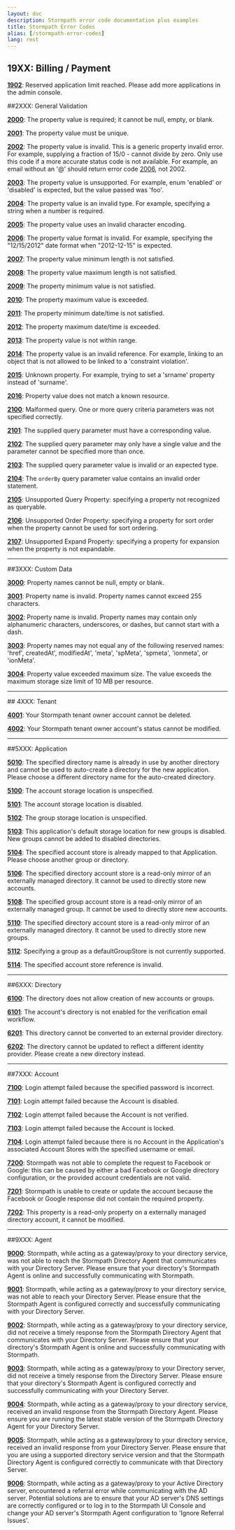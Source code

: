 ```yaml
---
layout: doc
description: Stormpath error code documentation plus examples
title: Stormpath Error Codes
alias: [/stormpath-error-codes]
lang: rest
---
```


## <a id="BillingPayment"></a>19XX: Billing / Payment

<a id="1902"></a>[**1902**](/errors/1902): Reserved application limit reached. Please add more applications in the admin console.

##<a id="GeneralValidation"></a>2XXX: General Validation

<a id="2000"></a>[**2000**](/errors/2000): The property value is required; it cannot be null, empty, or blank.

<a id="2001"></a>[**2001**](/errors/2001): The property value must be unique.

<a id="2002"></a>[**2002**](/errors/2002): The property value is invalid. This is a generic property invalid error. For example, supplying a fraction of 15/0 - cannot divide by zero.
Only use this code if a more accurate status code is not available. For example, an email without an '@' should return error code [2006](/errors/2006), not 2002.

<a id="2003"></a>[**2003**](/errors/2003): The property value is unsupported. For example, enum 'enabled' or 'disabled' is expected, but the value passed was 'foo'.

<a id="2004"></a>[**2004**](/errors/2004): The property value is an invalid type. For example, specifying a string when a number is required.

<a id="2005"></a>[**2005**](/errors/2005): The property value uses an invalid character encoding.

<a id="2006"></a>[**2006**](/errors/2006): The property value format is invalid. For example, specifying the  "12/15/2012" date format when "2012-12-15" is expected.

<a id="2007"></a>[**2007**](/errors/2007): The property value minimum length is not satisfied.

<a id="2008"></a>[**2008**](/errors/2008): The property value maximum length is not satisfied.

<a id="2009"></a>[**2009**](/errors/2009): The property minimum value is not satisfied.

<a id="2010"></a>[**2010**](/errors/2010): The property maximum value is exceeded.

<a id="2011"></a>[**2011**](/errors/2011): The property minimum date/time is not satisfied.

<a id="2012"></a>[**2012**](/errors/2012): The property maximum date/time is exceeded.

<a id="2013"></a>[**2013**](/errors/2013): The property value is not within range.

<a id="2014"></a>[**2014**](/errors/2014): The property value is an invalid reference. For example, linking to an object that is not allowed to be linked to a 'constraint violation'.

<a id="2015"></a>[**2015**](/errors/2015): Unknown property. For example, trying to set a 'srname' property instead of 'surname'.

<a id="2016"></a>[**2016**](/errors/2016): Property value does not match a known resource.

<a id="2100"></a>[**2100**](/errors/2100): Malformed query. One or more query criteria parameters was not specified correctly.

<a id="2101"></a>[**2101**](/errors/2101): The supplied query parameter must have a corresponding value.

<a id="2102"></a>[**2102**](/errors/2102): The supplied query parameter may only have a single value and the parameter cannot be specified more than once.

<a id="2103"></a>[**2103**](/errors/2103): The supplied query parameter value is invalid or an expected type.

<a id="2104"></a>[**2104**](/errors/2104): The `orderBy` query parameter value contains an invalid order statement.

<a id="2105"></a>[**2105**](/errors/2105): Unsupported Query Property: specifying a property not recognized as queryable.

<a id="2106"></a>[**2106**](/errors/2106): Unsupported Order Property: specifying a property for sort order when the property cannot be used for sort ordering.

<a id="2107"></a>[**2107**](/errors/2107): Unsupported Expand Property: specifying a property for expansion when the property is not expandable.

***

##<a id="CustomData"></a>3XXX: Custom Data

<a id="3000"></a>[**3000**](/errors/3000): Property names cannot be null, empty or blank.

<a id="3001"></a>[**3001**](/errors/3001): Property name is invalid.  Property names cannot exceed 255 characters.

<a id="3002"></a>[**3002**](/errors/3002): Property name is invalid.  Property names may contain only alphanumeric characters, underscores, or dashes, but cannot start with a dash.

<a id="3003"></a>[**3003**](/errors/3003): Property names may not equal any of the following reserved names: 'href', createdAt', modifiedAt', 'meta', 'spMeta', 'spmeta', 'ionmeta', or 'ionMeta'.

<a id="3004"></a>[**3004**](/errors/3004): Property value exceeded maximum size. The value exceeds the maximum storage size limit of 10 MB per resource.

***

##<a id="Tenant"></a> 4XXX: Tenant

<a id="4001"></a>[**4001**](/errors/4001): Your Stormpath tenant owner account cannot be deleted.

<a id="4002"></a>[**4002**](/errors/4002): Your Stormpath tenant owner account's status cannot be modified.

***


##<a id="Application"></a>5XXX: Application

<a id="5010"></a>[**5010**](/errors/5010): The specified directory name is already in use by another directory and cannot be used to auto-create a directory for the new application. Please choose a different directory name for the auto-created directory.

<a id="5100"></a>[**5100**](/errors/5100): The account storage location is unspecified. 

<a id="5101"></a>[**5101**](/errors/5101): The account storage location is disabled.

<a id="5102"></a>[**5102**](/errors/5102): The group storage location is unspecified. 

<a id="5103"></a>[**5103**](/errors/5103): This application's default storage location for new groups is disabled.  New groups cannot be added to disabled directories. 

<a id="5104"></a>[**5104**](/errors/5104): The specified account store is already mapped to that Application. Please choose another group or directory. 

<a id="5106"></a>[**5106**](/errors/5106): The specified directory account store is a read-only mirror of an externally managed directory. It cannot be used to directly store new accounts. 

<a id="5108"></a>[**5108**](/errors/5108): The specified group account store is a read-only mirror of an externally managed group. It cannot be used to directly store new accounts. 

<a id="5110"></a>[**5110**](/errors/5110): The specified directory account store is a read-only mirror of an externally managed directory. It cannot be used to directly store new groups. 

<a id="5112"></a>[**5112**](/errors/5112): Specifying a group as a defaultGroupStore is not currently supported. 

<a id="5114"></a>[**5114**](/errors/5114): The specified account store reference is invalid.

***

##<a id="Directory"></a>6XXX: Directory

<a id="6100"></a>[**6100**](/errors/6100): The directory does not allow creation of new accounts or groups.

<a id="6101"></a>[**6101**](/errors/6101): The account's directory is not enabled for the verification email workflow.

<a id="6201"></a>[**6201**](/errors/6201): This directory cannot be converted to an external provider directory.

<a id="6202"></a>[**6202**](/errors/6202): The directory cannot be updated to reflect a different identity provider. Please create a new directory instead.
***
##<a id="Agent"></a>7XXX: Account

<a id="7100"></a>[**7100**](/errors/7100): Login attempt failed because the specified password is incorrect.

<a id="7101"></a>[**7101**](/errors/7101): Login attempt failed because the Account is disabled.

<a id="7102"></a>[**7102**](/errors/7102): Login attempt failed because the Account is not verified.

<a id="7103"></a>[**7103**](/errors/7103): Login attempt failed because the Account is locked.

<a id="7104"></a>[**7104**](/errors/7104): Login attempt failed because there is no Account in the Application's associated Account Stores with the specified username or email.

<a id="7200"></a>[**7200**](/errors/7200): Stormpath was not able to complete the request to Facebook or Google: this can be caused by either a bad Facebook or Google directory configuration, or the provided account credentials are not valid.

<a id="7201"></a>[**7201**](/errors/7201): Stormpath is unable to create or update the account because the Facebook or Google response did not contain the required property.

<a id="7202"></a>[**7202**](/errors/7202): This property is a read-only property on a externally managed directory account, it cannot be modified.

***
##<a id="Agent"></a>9XXX: Agent

<a id="9000"></a>[**9000**](/errors/9000): Stormpath, while acting as a gateway/proxy to your directory service, was not able to reach the Stormpath Directory Agent that communicates with your Directory Server. Please ensure that your directory's Stormpath Agent is online and successfully communicating with Stormpath.

<a id="9001"></a>[**9001**](/errors/9001): Stormpath, while acting as a gateway/proxy to your directory service, was not able to reach your Directory Server. Please ensure that the Stormpath Agent is configured correctly and successfully communicating with your Directory Server.

<a id="9002"></a>[**9002**](/errors/9002): Stormpath, while acting as a gateway/proxy to your directory service, did not receive a timely response from the Stormpath Directory Agent that communicates with your Directory Server. Please ensure that your directory's Stormpath Agent is online and successfully communicating with Stormpath.

<a id="9003"></a>[**9003**](/errors/9003): Stormpath, while acting as a gateway/proxy to your Directory server, did not receive a timely response from the Directory Server. Please ensure that your directory's Stormpath Agent is configured correctly and successfully communicating with your Directory Server.

<a id="9004"></a>[**9004**](/errors/9004): Stormpath, while acting as a gateway/proxy to your directory service, received an invalid response from the Stormpath Directory Agent. Please ensure you are running the latest stable version of the Stormpath Directory Agent for your Directory Server.

<a id="9005"></a>[**9005**](/errors/9005): Stormpath, while acting as a gateway/proxy to your directory service, received an invalid response from your Directory Server. Please ensure that you are using a supported directory service version and that the Stormpath Directory Agent is configured correctly to communicate with that Directory Server.

<a id="9006"></a>[**9006**](/errors/9006): Stormpath, while acting as a gateway/proxy to your Active Directory server, encountered a referral error while communicating with the AD server. Potential solutions are to ensure that your AD server's DNS settings are correctly configured or to log in to the Stormpath UI Console and change your AD server's Stormpath Agent configuration to 'Ignore Referral Issues'.

